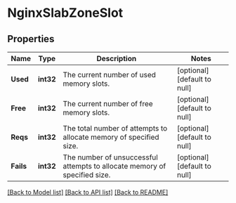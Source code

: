 # NginxSlabZoneSlot

## Properties
Name | Type | Description | Notes
------------ | ------------- | ------------- | -------------
**Used** | **int32** | The current number of used memory slots. | [optional] [default to null]
**Free** | **int32** | The current number of free memory slots. | [optional] [default to null]
**Reqs** | **int32** | The total number of attempts to allocate memory of specified size. | [optional] [default to null]
**Fails** | **int32** | The number of unsuccessful attempts to allocate memory of specified size. | [optional] [default to null]

[[Back to Model list]](../README.md#documentation-for-models) [[Back to API list]](../README.md#documentation-for-api-endpoints) [[Back to README]](../README.md)


